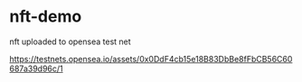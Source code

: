 # nft-demo

nft uploaded to opensea test net

https://testnets.opensea.io/assets/0x0DdF4cb15e18B83DbBe8fFbCB56C60687a39d96c/1
